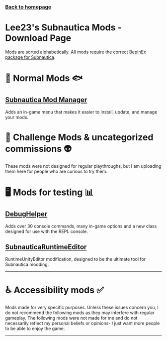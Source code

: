 ### [Back to homepage](https://github.com/LeeTwentyThree/SubnauticaMods/blob/main/README.md)

# Lee23's Subnautica Mods - Download Page
Mods are sorted alphabetically. All mods require the correct [BepInEx package for Subnautica](https://www.nexusmods.com/subnautica/mods/1108).

# 🐠 Normal Mods 🐟

## [Subnautica Mod Manager](https://www.submodica.xyz/mods/sn1/168)
Adds an in-game menu that makes it easier to install, update, and manage your mods.

# 🎲 Challenge Mods & uncategorized commissions 👽

These mods were not designed for regular playthroughs, but I am uploading them here for people who are curious to try them.

# 🖥️ Mods for testing 📊

## [DebugHelper](https://www.submodica.xyz/mods/sn1/133)
Adds over 30 console commands, many in-game options and a new class designed for use with the REPL console.

## [SubnauticaRuntimeEditor](https://www.submodica.xyz/mods/sn1/109)
RuntimeUnityEditor modification, designed to be the ultimate tool for Subnautica modding.

---

# ♿ Accessibility mods ✅

Mods made for very specific purposes. Unless these issues concern you, I do not recommend the following mods as they may interfere with regular gameplay. The following mods were not made for me and do not necessarily reflect my personal beliefs or opinions- I just want more people to be able to enjoy the game.

---

